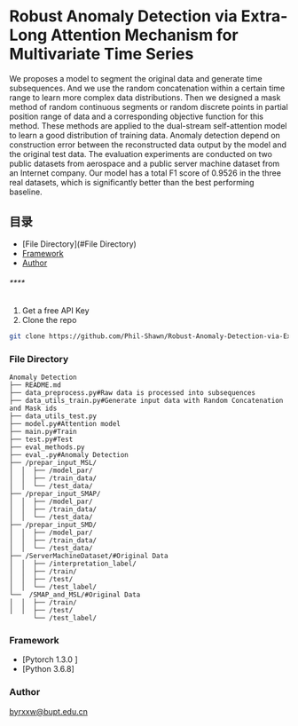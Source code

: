 

# Robust Anomaly Detection via Extra-Long Attention Mechanism for Multivariate Time Series

We proposes  a  model  to  segment  the  original  data  and  generate time  subsequences. And we use  the  random  concatenation  within  a certain time range to learn more complex data distributions. Then we  designed  a  mask  method  of  random  continuous  segments  or random  discrete  points  in  partial  position  range  of  data  and  a corresponding objective function for this method. These methods are  applied  to  the  dual-stream  self-attention  model  to  learn  a good  distribution  of  training  data.  Anomaly  detection  depend on  construction  error  between  the  reconstructed  data  output  by the model and the original test data. The evaluation experiments are conducted on two public datasets from aerospace and a public server  machine  dataset  from  an  Internet  company.  Our  model has a total F1 score of 0.9526 in the three real datasets, which is significantly  better  than  the  best  performing  baseline.


## 目录

- [File Directory](#File Directory)
- [Framework](#Framework)
- [Author](#Author)

###### ****

1. Get a free API Key 
2. Clone the repo

```sh
git clone https://github.com/Phil-Shawn/Robust-Anomaly-Detection-via-Extra-Long-Attention-Mechanism-for-Multivariate-Time-Series.git
```

### File Directory
```
Anomaly Detection
├── README.md
├── data_preprocess.py#Raw data is processed into subsequences
├── data_utils_train.py#Generate input data with Random Concatenation and Mask ids
├── data_utils_test.py
├── model.py#Attention model
├── main.py#Train
├── test.py#Test
├── eval_methods.py
├── eval_.py#Anomaly Detection
├── /prepar_input_MSL/
│  │  ├── /model_par/
│  │  ├── /train_data/
│  │  └── /test_data/
├── /prepar_input_SMAP/
│  │  ├── /model_par/
│  │  ├── /train_data/
│  │  └── /test_data/
├── /prepar_input_SMD/
│  │  ├── /model_par/
│  │  ├── /train_data/
│  │  └── /test_data/
├── /ServerMachineDataset/#Original Data
│  │  ├── /interpretation_label/
│  │  ├── /train/
│  │  ├── /test/
│  │  └── /test_label/
└──  /SMAP_and_MSL/#Original Data
│  │  ├── /train/
│  │  ├── /test/
      └── /test_label/
```

### Framework

- [Pytorch 1.3.0 ]
- [Python 3.6.8]

### Author

byrxxw@bupt.edu.cn






